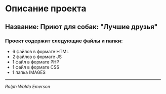  # Описание проекта

## Название: Приют для собак: "Лучшие друзья" 


### Проект содержит следующие файлы и папки:
* 6 файлов в формате HTML
* 2 файлов в формате JS
* 1 файл в формате PHP
* 1 файл в формате CSS
* 1 папка IMAGES
------------

*Ralph Waldo Emerson*
